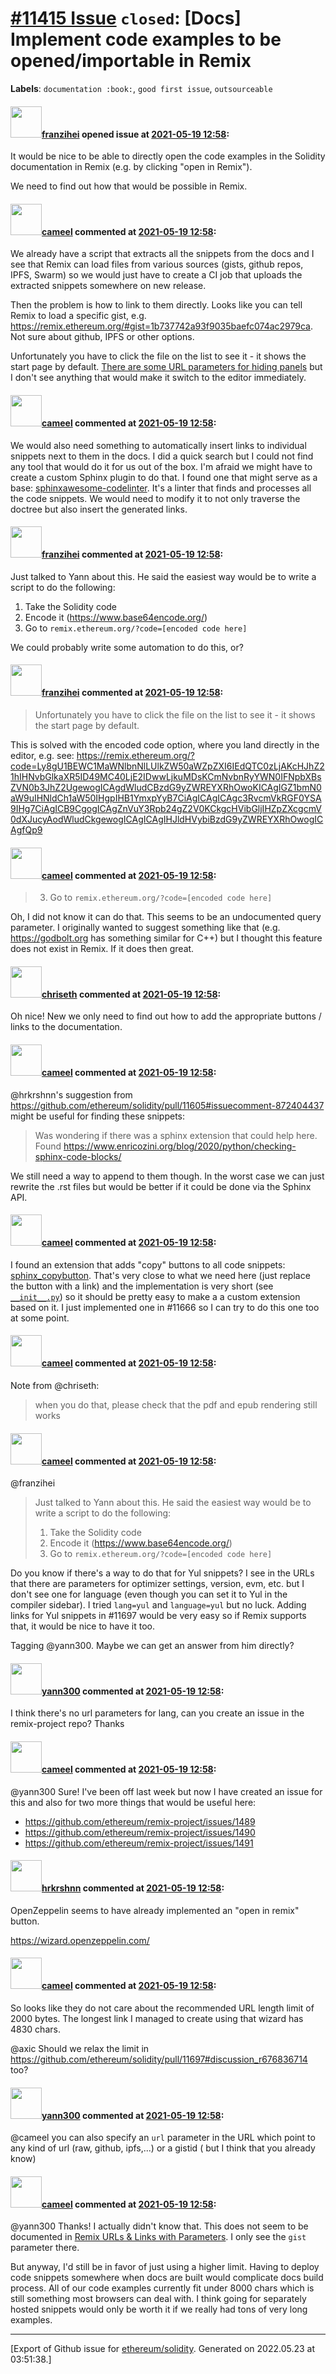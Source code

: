 # [\#11415 Issue](https://github.com/ethereum/solidity/issues/11415) `closed`: [Docs] Implement code examples to be opened/importable in Remix 
**Labels**: `documentation :book:`, `good first issue`, `outsourceable`


#### <img src="https://avatars.githubusercontent.com/u/41991517?u=d38fd5e811dbe132e39a53055c0f42da30820216&v=4" width="50">[franzihei](https://github.com/franzihei) opened issue at [2021-05-19 12:58](https://github.com/ethereum/solidity/issues/11415):

It would be nice to be able to directly open the code examples in the Solidity documentation in Remix (e.g. by clicking "open in Remix").

We need to find out how that would be possible in Remix. 

#### <img src="https://avatars.githubusercontent.com/u/137030?v=4" width="50">[cameel](https://github.com/cameel) commented at [2021-05-19 12:58](https://github.com/ethereum/solidity/issues/11415#issuecomment-844543657):

We already have a script that extracts all the snippets from the docs and I see that Remix can load files from various sources (gists, github repos, IPFS, Swarm) so we would just have to create a CI job that uploads the extracted snippets somewhere on new release.

Then the problem is how to link to them directly. Looks like you can tell Remix to load a specific gist, e.g. https://remix.ethereum.org/#gist=1b737742a93f9035baefc074ac2979ca. Not sure about github, IPFS or other options.

Unfortunately you have to click the file on the list to see it - it shows the start page by default. [There are some URL parameters for hiding panels](https://remix-ide.readthedocs.io/en/latest/locations.html) but I don't see anything that would make it switch to the editor immediately.

#### <img src="https://avatars.githubusercontent.com/u/137030?v=4" width="50">[cameel](https://github.com/cameel) commented at [2021-05-19 12:58](https://github.com/ethereum/solidity/issues/11415#issuecomment-844550127):

We would also need something to automatically insert links to individual snippets next to them in the docs. I did a quick search but I could not find any tool that would do it for us out of the box. I'm afraid we might have to create a custom Sphinx plugin to do that. I found one that might serve as a base: [sphinxawesome-codelinter](https://github.com/kai687/sphinxawesome-codelinter). It's a linter that finds and processes all the code snippets. We would need to modify it to not only traverse the doctree but also insert the generated links.

#### <img src="https://avatars.githubusercontent.com/u/41991517?u=d38fd5e811dbe132e39a53055c0f42da30820216&v=4" width="50">[franzihei](https://github.com/franzihei) commented at [2021-05-19 12:58](https://github.com/ethereum/solidity/issues/11415#issuecomment-844880177):

Just talked to Yann about this. He said the easiest way would be to write a script to do the following:
1. Take the Solidity code
2. Encode it (https://www.base64encode.org/)
3. Go to ``remix.ethereum.org/?code=[encoded code here]``

We could probably write some automation to do this, or?

#### <img src="https://avatars.githubusercontent.com/u/41991517?u=d38fd5e811dbe132e39a53055c0f42da30820216&v=4" width="50">[franzihei](https://github.com/franzihei) commented at [2021-05-19 12:58](https://github.com/ethereum/solidity/issues/11415#issuecomment-844892421):

> Unfortunately you have to click the file on the list to see it - it shows the start page by default.

This is solved with the encoded code option, where you land directly in the editor, e.g. see: https://remix.ethereum.org/?code=Ly8gU1BEWC1MaWNlbnNlLUlkZW50aWZpZXI6IEdQTC0zLjAKcHJhZ21hIHNvbGlkaXR5ID49MC40LjE2IDwwLjkuMDsKCmNvbnRyYWN0IFNpbXBsZVN0b3JhZ2UgewogICAgdWludCBzdG9yZWREYXRhOwoKICAgIGZ1bmN0aW9uIHNldCh1aW50IHgpIHB1YmxpYyB7CiAgICAgICAgc3RvcmVkRGF0YSA9IHg7CiAgICB9CgogICAgZnVuY3Rpb24gZ2V0KCkgcHVibGljIHZpZXcgcmV0dXJucyAodWludCkgewogICAgICAgIHJldHVybiBzdG9yZWREYXRhOwogICAgfQp9

#### <img src="https://avatars.githubusercontent.com/u/137030?v=4" width="50">[cameel](https://github.com/cameel) commented at [2021-05-19 12:58](https://github.com/ethereum/solidity/issues/11415#issuecomment-845022587):

> 3. Go to `remix.ethereum.org/?code=[encoded code here]`

Oh, I did not know it can do that. This seems to be an undocumented query parameter. I originally wanted to suggest something like that (e.g. https://godbolt.org has something similar for C++) but I thought this feature does not exist in Remix. If it does then great.

#### <img src="https://avatars.githubusercontent.com/u/9073706?v=4" width="50">[chriseth](https://github.com/chriseth) commented at [2021-05-19 12:58](https://github.com/ethereum/solidity/issues/11415#issuecomment-845096331):

Oh nice! New we only need to find out how to add the appropriate buttons / links to the documentation.

#### <img src="https://avatars.githubusercontent.com/u/137030?v=4" width="50">[cameel](https://github.com/cameel) commented at [2021-05-19 12:58](https://github.com/ethereum/solidity/issues/11415#issuecomment-872464509):

@hrkrshnn's suggestion from https://github.com/ethereum/solidity/pull/11605#issuecomment-872404437 might be useful for finding these snippets:

> Was wondering if there was a sphinx extension that could help here. Found https://www.enricozini.org/blog/2020/python/checking-sphinx-code-blocks/

We still need a way to append to them though. In the worst case we can just rewrite the .rst files but would be better if it could be done via the Sphinx API.

#### <img src="https://avatars.githubusercontent.com/u/137030?v=4" width="50">[cameel](https://github.com/cameel) commented at [2021-05-19 12:58](https://github.com/ethereum/solidity/issues/11415#issuecomment-880625199):

I found an extension that adds "copy" buttons to all code snippets: [sphinx_copybutton](https://github.com/choldgraf/sphinx-copybutton). That's very close to what we need here (just replace the button with a link) and the implementation is very short (see [`__init__.py`](https://github.com/choldgraf/sphinx-copybutton/blob/master/sphinx_copybutton/__init__.py)) so it should be pretty easy to make a a custom extension based on it. I just implemented one in #11666 so I can try to do this one too at some point.

#### <img src="https://avatars.githubusercontent.com/u/137030?v=4" width="50">[cameel](https://github.com/cameel) commented at [2021-05-19 12:58](https://github.com/ethereum/solidity/issues/11415#issuecomment-880650342):

Note from @chriseth:
> when you do that, please check that the pdf and epub rendering still works

#### <img src="https://avatars.githubusercontent.com/u/137030?v=4" width="50">[cameel](https://github.com/cameel) commented at [2021-05-19 12:58](https://github.com/ethereum/solidity/issues/11415#issuecomment-891105568):

@franzihei 
> Just talked to Yann about this. He said the easiest way would be to write a script to do the following:
> 
> 1. Take the Solidity code
> 2. Encode it (https://www.base64encode.org/)
> 3. Go to `remix.ethereum.org/?code=[encoded code here]`

Do you know if there's a way to do that for Yul snippets? I see in the URLs that there are parameters for optimizer settings, version, evm, etc. but I don't see one for language (even though you can set it to Yul in the compiler sidebar). I tried `lang=yul` and `language=yul` but no luck. Adding links for Yul snippets in #11697 would be very easy so if Remix supports that, it would be nice to have it too.

Tagging @yann300. Maybe we can get an answer from him directly?

#### <img src="https://avatars.githubusercontent.com/u/6940742?v=4" width="50">[yann300](https://github.com/yann300) commented at [2021-05-19 12:58](https://github.com/ethereum/solidity/issues/11415#issuecomment-895018982):

I think there's no url parameters for lang, can you create an issue in the remix-project repo?
Thanks

#### <img src="https://avatars.githubusercontent.com/u/137030?v=4" width="50">[cameel](https://github.com/cameel) commented at [2021-05-19 12:58](https://github.com/ethereum/solidity/issues/11415#issuecomment-899702428):

@yann300 Sure! I've been off last week but now I have created an issue for this and also for two more things that would be useful here:
- https://github.com/ethereum/remix-project/issues/1489
- https://github.com/ethereum/remix-project/issues/1490
- https://github.com/ethereum/remix-project/issues/1491

#### <img src="https://avatars.githubusercontent.com/u/13174375?u=52d702cb6bec53b561afa293cf9cd53ef7a63924&v=4" width="50">[hrkrshnn](https://github.com/hrkrshnn) commented at [2021-05-19 12:58](https://github.com/ethereum/solidity/issues/11415#issuecomment-931317010):

OpenZeppelin seems to have already implemented an "open in remix" button.

https://wizard.openzeppelin.com/

#### <img src="https://avatars.githubusercontent.com/u/137030?v=4" width="50">[cameel](https://github.com/cameel) commented at [2021-05-19 12:58](https://github.com/ethereum/solidity/issues/11415#issuecomment-931420156):

So looks like they do not care about the recommended URL length limit of 2000 bytes. The longest link I managed to create using that wizard has 4830 chars.

@axic Should we relax the limit in https://github.com/ethereum/solidity/pull/11697#discussion_r676836714 too?

#### <img src="https://avatars.githubusercontent.com/u/6940742?v=4" width="50">[yann300](https://github.com/yann300) commented at [2021-05-19 12:58](https://github.com/ethereum/solidity/issues/11415#issuecomment-931424265):

@cameel 
you can also specify an `url` parameter in the URL which point to any kind of url (raw, github, ipfs,...) or a gistid ( but I think that you already know)

#### <img src="https://avatars.githubusercontent.com/u/137030?v=4" width="50">[cameel](https://github.com/cameel) commented at [2021-05-19 12:58](https://github.com/ethereum/solidity/issues/11415#issuecomment-932148560):

@yann300 Thanks! I actually didn't know that. This does not seem to be documented in [Remix URLs & Links with Parameters](https://remix-ide.readthedocs.io/en/latest/locations.html). I only see the `gist` parameter there.

But anyway, I'd still be in favor of just using a higher limit. Having to deploy code snippets somewhere when docs are built would complicate docs build process. All of our code examples currently fit under 8000 chars which is still something most browsers can deal with. I think going for separately hosted snippets would only be worth it if we really had tons of very long examples.


-------------------------------------------------------------------------------



[Export of Github issue for [ethereum/solidity](https://github.com/ethereum/solidity). Generated on 2022.05.23 at 03:51:38.]
